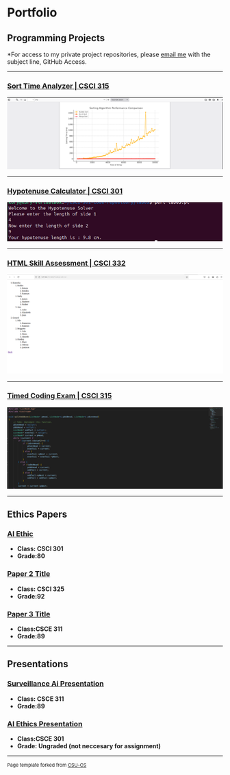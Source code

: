 Portfolio
=========

Programming Projects
--------------------

*For access to my private project repositories, please [email me](mailto:example@KorySingleton35@gmail.com?subject=GitHub%20Access) with the subject line, GitHub Access.

---
### [Sort Time Analyzer | CSCI 315](project1)

![Project 1 Thumbnail Name](images/Project1.png)

---
### [Hypotenuse Calculator | CSCI 301](project2)

![Project 2 Thumbnail Name](images/Project2Pictures/Project2ExampleSimple.png)

---
### [HTML Skill Assessment | CSCI 332](project3)

![Project 3 Thumbnail Name](images/Project3Pictures/Project3Ex3.png)

---
### [Timed Coding Exam | CSCI 315](project4)

![Project 4 Thumbnail Name](images/Project4.png)

---

Ethics Papers
-------------

### [AI Ethic](/pdf/AI+Ethics.pdf)

-   **Class: CSCI 301**  
-   **Grade:80**

### [Paper 2 Title](/pdf/Ethics%20Paper.pdf)

-   **Class: CSCI 325** 
-   **Grade:92**

### [Paper 3 Title](/pdf/Surveillance%20Ai.pdf)

-   **Class:CSCE 311** 
-   **Grade:89**

---

Presentations
-------------

### [Surveillance Ai Presentation](/pdf/CSCE311_Ethics_Presentation_KorySingleton_Placeholders.pdf)

- **Class: CSCE 311** 
- **Grade:89**


### [AI Ethics Presentation](/pdf/AI_Ethics_Presentation_KorySingleton_Styled.pdf)

- **Class:CSCE 301** 
- **Grade: Ungraded (not neccesary for assignment)**

---

<p style="font-size:11px">Page template forked from <a href="https://github.com/csu-cs/csci-portfolio">CSU-CS</a></p>
<!-- Remove above link if you don't want to attributive -->
